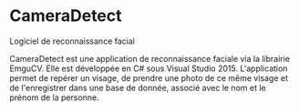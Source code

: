 # CameraDetect
Logiciel de reconnaissance facial

CameraDetect est une application de reconnaissance faciale via la librairie EmguCV. Elle est développée en C# sous Visual Studio 2015. L'application permet de repérer un visage, de prendre une photo de ce même visage et de l'enregistrer dans une base de donnée, associé avec le nom et le prénom de la personne.
